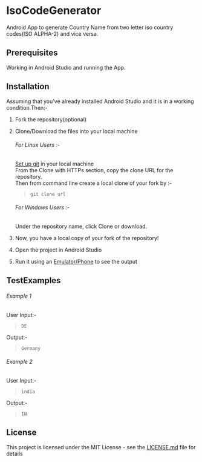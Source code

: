 # IsoCodeGenerator
Android App to generate Country Name from two letter iso country codes(ISO ALPHA-2) and vice versa.

## Prerequisites  
Working in Android Studio and running the App.


## Installation
Assuming that you've already installed Android Studio and it is in a working condition.Then:-    
1) Fork the repository(optional)

2) Clone/Download the files into your local machine  
   ###### For Linux Users :-  
   [Set up git](https://help.github.com/articles/set-up-git/) in your local machine  
   From the Clone with HTTPs section, copy the clone URL for the repository.  
   Then from command line create a local clone of your fork by :-  
   > `git clone url`  
   ###### For Windows Users :-  
   Under the repository name, click Clone or download.
   
3) Now, you have a local copy of your fork of the repository!
4) Open the project in Android Studio
5) Run it using an [Emulator/Phone](https://developer.android.com/training/basics/firstapp/running-app.html) to see the output  

## TestExamples  
  ###### Example 1  
  User Input:-  
  > `DE`  
  
  Output:-  
  > `Germany`  
  
  ###### Example 2  
  User Input:-  
  > `india`  
  
  Output:-  
  > `IN`  

  
## License  
This project is licensed under the MIT License - see the [LICENSE.md](https://github.com/yedhink/IsoCodeGenerator/blob/master/LICENSE) file for details

